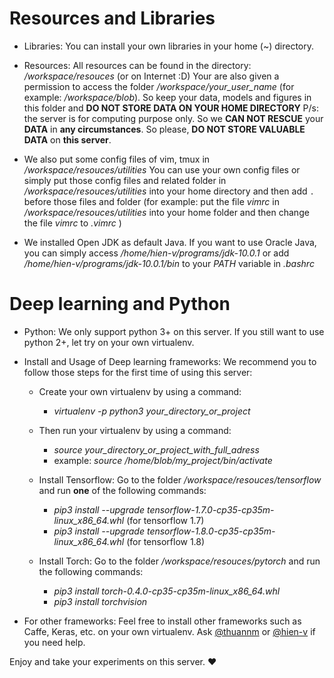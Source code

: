 
 # Resources and Libraries
- Libraries:
  You can install your own libraries in your home (~) directory.
  
- Resources:
  All resources can be found in the directory: */workspace/resouces* (or on Internet :D)
  Your are also given a permission to access the folder */workspace/your_user_name* (for example: */workspace/blob*). So keep your data, models and figures in this folder and **DO NOT STORE DATA ON YOUR HOME DIRECTORY**
  P/s: the server is for computing purpose only. So we **CAN NOT RESCUE** your **DATA** in **any circumstances**. So please, **DO NOT STORE VALUABLE DATA** on **this server**. 
  
- We also put some config files of vim, tmux in */workspace/resouces/utilities* 
  You can use your own config files or simply put those config files and related folder in */workspace/resouces/utilities* into your home directory and then add `.` before those files and folder (for example: put the file *vimrc* in */workspace/resouces/utilities* into your home folder and then change the file *vimrc* to *.vimrc* )
- We installed Open JDK as default Java. If you want to use Oracle Java, you can simply access */home/hien-v/programs/jdk-10.0.1* or add */home/hien-v/programs/jdk-10.0.1/bin* to your _PATH_ variable in *.bashrc*

# Deep learning and Python
- Python:  We only support python 3+ on this server. If you still want to use python 2+, let try on your own virtualenv.
  
- Install and Usage of Deep learning frameworks: We recommend you to follow those steps for the first time of using this server:
    * Create your own virtualenv by using a command:
        * *virtualenv -p python3 your_directory_or_project*
        
    * Then run your virtualenv by using a command:
        * *source your_directory_or_project_with_full_adress*
        * example: _source /home/blob/my_project/bin/activate_
    * Install Tensorflow: Go to the folder */workspace/resouces/tensorflow* and run **one** of the following commands:
      * *pip3 install --upgrade tensorflow-1.7.0-cp35-cp35m-linux_x86_64.whl* (for tensorflow 1.7)
      * *pip3 install --upgrade tensorflow-1.8.0-cp35-cp35m-linux_x86_64.whl* (for tensorflow 1.8)
    * Install Torch: Go to the folder */workspace/resouces/pytorch* and run the following commands:
      * *pip3 install torch-0.4.0-cp35-cp35m-linux_x86_64.whl*
      * *pip3 install torchvision*
 - For other frameworks: Feel free to install other frameworks such as Caffe, Keras, etc. on your own virtualenv. Ask [@thuannm](athuan255@gmail.com)  or [@hien-v](hienvuhuy@gmail.com) if you need help.
 
 
        
Enjoy and take your experiments on this server. :heart:
